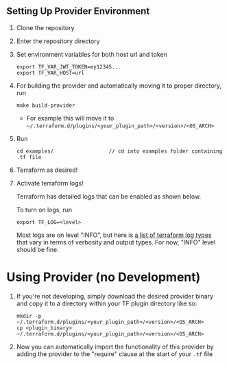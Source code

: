 ## Setting Up Provider Environment

1. Clone the repository
2. Enter the repository directory
3. Set environment variables for both host url and token
    ```shell
    export TF_VAR_JWT_TOKEN=ey12345...
    export TF_VAR_HOST=url              
    ```
4. For building the provider and automatically moving it to proper directory, run 
    ```shell
    make build-provider
    ```
    - For example this will move it to `~/.terraform.d/plugins/<your_plugin_path>/<version>/<OS_ARCH>`
5. Run 
    ```shell
    cd examples/                  // cd into examples folder containing .tf file
    ```

6. Terraform as desired!

7. Activate terraform logs!
   
   Terraform has detailed logs that can be enabled as shown below.
   
   To turn on logs, run
    ```shell
    export TF_LOG=<level>
    ```
    Most logs are on level "INFO", but here is [a list of terraform log types](https://www.terraform.io/internals/debugging) that vary in terms of verbosity and output types. For now, "INFO" level should be fine.

# Using Provider (no Development)
1. If you're not developing, simply download the desired provider binary and copy it to a directory within your TF plugin directory like so:
    ```shell
    mkdir -p ~/.terraform.d/plugins/<your_plugin_path>/<version>/<OS_ARCH>
    cp <plugin_binary> ~/.terraform.d/plugins/<your_plugin_path>/<version>/<OS_ARCH>
    ```
2. Now you can automatically import the functionality of this provider by adding the provider to the "require" clause at the start of your `.tf` file